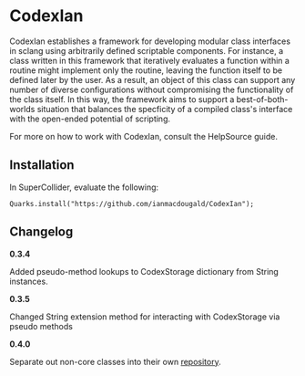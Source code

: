 # CodexIan

CodexIan establishes a framework for developing modular class interfaces in sclang using arbitrarily defined scriptable components. For instance, a class written in this framework that iteratively evaluates a function within a routine might implement only the routine, leaving the function itself to be defined later by the user. As a result, an object of this class can support any number of diverse configurations without compromising the functionality of the class itself. In this way, the framework aims to support a best-of-both-worlds situation that balances the specficity of a compiled class's interface with the open-ended potential of scripting.

For more on how to work with CodexIan, consult the HelpSource guide.

## Installation

In SuperCollider, evaluate the following: 

`Quarks.install("https://github.com/ianmacdougald/CodexIan");`

## Changelog 

**0.3.4** 

Added pseudo-method lookups to CodexStorage dictionary from String instances. 

**0.3.5**

Changed String extension method for interacting with CodexStorage via pseudo methods

**0.4.0**

Separate out non-core classes into their own [repository](https://github.com/ianmacdougald/CodexIanMore).


